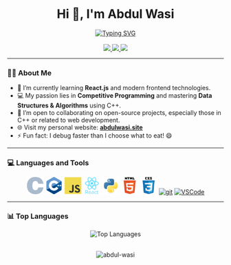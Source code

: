 <div align="center">
  <h1>Hi 👋, I'm Abdul Wasi</h1>
  
  <a href="https://git.io/typing-svg">
    <img src="https://readme-typing-svg.demolab.com?font=Fira+Code&weight=600&size=25&pause=1000&color=F70000&center=true&vCenter=true&width=435&lines=Passionate+Problem-Solver;Deep-Diving+into+DSA+%26+C%2B%2B;Exploring+and+Building+with+New+Tech+🚀" alt="Typing SVG" />
  </a>
</div>

<br>

<div align="center">
  <a href="https://abdulwasi.site" target="_blank">
    <img src="https://img.shields.io/badge/Website-000000?style=for-the-badge&logo=About.me&logoColor=white" />
  </a>
  <a href="https://www.linkedin.com/in/your-linkedin-profile/" target="_blank">
    <img src="https://img.shields.io/badge/LinkedIn-0077B5?style=for-the-badge&logo=linkedin&logoColor=white" />
  </a>
  <a href="mailto:bhatabdul75@gmail.com">
    <img src="https://img.shields.io/badge/Gmail-D14836?style=for-the-badge&logo=gmail&logoColor=white" />
  </a>
</div>

---

### 👨‍💻 About Me
- 🌱 I’m currently learning **React.js** and modern frontend technologies.
- 💻 My passion lies in **Competitive Programming** and mastering **Data Structures & Algorithms** using C++.
- 🤝 I’m open to collaborating on open-source projects, especially those in C++ or related to web development.
- 🌐 Visit my personal website: **[abdulwasi.site](https://abdulwasi.site)**
- ⚡ Fun fact: I debug faster than I choose what to eat! 😄

---

### 💻 Languages and Tools
<p align="center"> 
  <a href="https://www.cprogramming.com/" target="_blank" rel="noreferrer"><img src="https://raw.githubusercontent.com/devicons/devicon/master/icons/c/c-original.svg" alt="C" width="40" height="40"/></a> 
  <a href="https://www.w3schools.com/cpp/" target="_blank" rel="noreferrer"><img src="https://raw.githubusercontent.com/devicons/devicon/master/icons/cplusplus/cplusplus-original.svg" alt="C++" width="40" height="40"/></a> 
  <a href="https://developer.mozilla.org/en-US/docs/Web/JavaScript" target="_blank" rel="noreferrer"><img src="https://raw.githubusercontent.com/devicons/devicon/master/icons/javascript/javascript-original.svg" alt="JavaScript" width="40" height="40"/></a> 
  <a href="https://reactjs.org/" target="_blank" rel="noreferrer"><img src="https://raw.githubusercontent.com/devicons/devicon/master/icons/react/react-original-wordmark.svg" alt="React" width="40" height="40"/></a>
  <a href="https://www.python.org" target="_blank" rel="noreferrer"><img src="https://raw.githubusercontent.com/devicons/devicon/master/icons/python/python-original.svg" alt="Python" width="40" height="40"/></a> 
  <a href="https://www.w3.org/html/" target="_blank" rel="noreferrer"><img src="https://raw.githubusercontent.com/devicons/devicon/master/icons/html5/html5-original-wordmark.svg" alt="HTML5" width="40" height="40"/></a> 
  <a href="https://www.w3schools.com/css/" target="_blank" rel="noreferrer"><img src="https://raw.githubusercontent.com/devicons/devicon/master/icons/css3/css3-original-wordmark.svg" alt="CSS3" width="40" height="40"/></a> 
  <a href="https://git-scm.com/" target="_blank" rel="noreferrer"><img src="https://www.vectorlogo.zone/logos/git-scm/git-scm-icon.svg" alt="git" width="40" height="40"/></a> 
  <a href="https://code.visualstudio.com/" target="_blank" rel="noreferrer"><img src="https://cdn.worldvectorlogo.com/logos/visual-studio-code-1.svg" alt="VSCode" width="40" height="40"/></a> 
</p>

---

### 📊 Top Languages
<p align="center">
  <img src="https://github-readme-stats.vercel.app/api/top-langs/?username=Abdul-Wasi&layout=compact&theme=dracula" alt="Top Languages" />
</p>

<br>

<div align="center">
  <img src="https://komarev.com/ghpvc/?username=abdul-wasi&label=Profile%20Views&color=blueviolet&style=flat" alt="abdul-wasi" />
</div>
